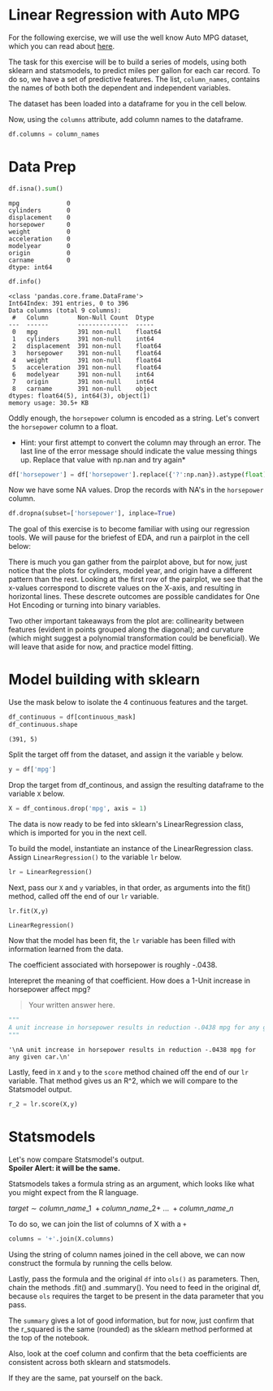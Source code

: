 
# Linear Regression with Auto MPG

For the following exercise, we will use the well know Auto MPG dataset, which you can read about [here](https://archive.ics.uci.edu/ml/datasets/Auto+MPG).

The task for this exercise will be to build a series of models, using both sklearn and statsmodels, to predict miles per gallon for each car record.  To do so, we have a set of predictive features.  The list, `column_names`, contains the names of both both the dependent and independent variables.  


The dataset has been loaded into a dataframe for you in the cell below.

Now, using the `columns` attribute, add column names to the dataframe.  


```python
df.columns = column_names

```

# Data Prep


```python
df.isna().sum()
```




    mpg             0
    cylinders       0
    displacement    0
    horsepower      0
    weight          0
    acceleration    0
    modelyear       0
    origin          0
    carname         0
    dtype: int64




```python
df.info()
```

    <class 'pandas.core.frame.DataFrame'>
    Int64Index: 391 entries, 0 to 396
    Data columns (total 9 columns):
     #   Column        Non-Null Count  Dtype  
    ---  ------        --------------  -----  
     0   mpg           391 non-null    float64
     1   cylinders     391 non-null    int64  
     2   displacement  391 non-null    float64
     3   horsepower    391 non-null    float64
     4   weight        391 non-null    float64
     5   acceleration  391 non-null    float64
     6   modelyear     391 non-null    int64  
     7   origin        391 non-null    int64  
     8   carname       391 non-null    object 
    dtypes: float64(5), int64(3), object(1)
    memory usage: 30.5+ KB


Oddly enough, the `horsepower` column is encoded as a string.   Let's convert the `horsepower` column to a float. 

* Hint: your first attempt to convert the column may through an error. The last line of the error message should indicate the value messing things up.  Replace that value with np.nan and try again*



```python
df['horsepower'] = df['horsepower'].replace({'?':np.nan}).astype(float)
```

Now we have some NA values. Drop the records with NA's in the `horsepower` column.


```python
df.dropna(subset=['horsepower'], inplace=True)
```

The goal of this exercise is to become familiar with using our regression tools. We will pause for the briefest of EDA, and run a pairplot in the cell below:

There is much you gan gather from the pairplot above, but for now, just notice that the plots for cylinders, model year, and origin have a different pattern than the rest. Looking at the first row of the pairplot, we see that the x-values correspond to discrete values on the X-axis, and resulting in horizontal lines.  These descrete outcomes are possible candidates for One Hot Encoding or turning into binary variables.

Two other important takeaways from the plot are: collinearity between features (evident in points grouped along the diagonal); and curvature (which might suggest a polynomial transformation could be beneficial).  We will leave that aside for now, and practice model fitting.

# Model building with sklearn

Use the mask below to isolate the 4 continuous features and the target.  


```python
df_continuous = df[continuous_mask]
df_continuous.shape

```




    (391, 5)



Split the target off from the dataset, and assign it the variable `y` below. 


```python
y = df['mpg']
```

Drop the target from df_continous, and assign the resulting dataframe to the variable `X` below.


```python
X = df_continous.drop('mpg', axis = 1)
```

The data is now ready to be fed into sklearn's LinearRegression class, which is imported for you in the next cell.

To build the model, instantiate an instance of the LinearRegression class. Assign `LinearRegression()` to the variable `lr` below.


```python
lr = LinearRegression()
```

Next, pass our `X` and `y` variables, in that order, as arguments into the fit() method, called off the end of our `lr` variable.


```python
lr.fit(X,y)
```




    LinearRegression()



Now that the model has been fit, the `lr` variable has been filled with information learned from the data.


The coefficient associated with horsepower is roughly -.0438.

Interepret the meaning of that coefficient. How does a 1-Unit increase in horsepower affect mpg?

> Your written answer here.


```python
"""
A unit increase in horsepower results in reduction -.0438 mpg for any given car.
"""
```




    '\nA unit increase in horsepower results in reduction -.0438 mpg for any given car.\n'



Lastly, feed in `X` and `y` to the `score` method chained off the end of our `lr` variable. That method gives us an R^2, which we will compare to the Statsmodel output.


```python
r_2 = lr.score(X,y)
```

# Statsmodels

Let's now compare Statsmodel's output.  
**Spoiler Alert: it will be the same.**

Statsmodels takes a formula string as an argument, which looks like what you might expect from the R language.

$target \sim column\_name\_1 \ + column\_name\_2 + \ ...\ + column\_name\_n$

To do so, we can join the list of columns of X with a `+`


```python
columns = '+'.join(X.columns)
```

Using the string of column names joined in the cell above, we can now construct the formula by running the cells below.

Lastly, pass the formula and the original `df` into `ols()` as parameters.  Then, chain the methods .fit() and .summary().  You need to feed in the original df, because `ols` requires the target to be present in the data parameter that you pass.

The `summary` gives a lot of good information, but for now, just confirm that the r_squared is the same (rounded) as the sklearn method performed at the top of the notebook.

Also, look at the coef column and confirm that the beta coefficients are consistent across both sklearn and statsmodels.

If they are the same, pat yourself on the back.
